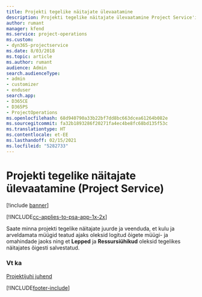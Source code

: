 ```yaml
---
title: Projekti tegelike näitajate ülevaatamine
description: Projekti tegelike näitajate ülevaatamine Project Service'is
author: rumant
manager: kfend
ms.service: project-operations
ms.custom:
- dyn365-projectservice
ms.date: 8/03/2018
ms.topic: article
ms.author: rumant
audience: Admin
search.audienceType:
- admin
- customizer
- enduser
search.app:
- D365CE
- D365PS
- ProjectOperations
ms.openlocfilehash: 68d940790a33b22bf7dd8bc663dcea61264b082e
ms.sourcegitcommit: fa32b1893286f20271fa4ec4be8fc68bd135f53c
ms.translationtype: HT
ms.contentlocale: et-EE
ms.lasthandoff: 02/15/2021
ms.locfileid: "5282733"
---
```

# <a name="review-project-actuals-project-service"></a>Projekti tegelike näitajate ülevaatamine (Project Service)

[!include [banner](../includes/psa-now-project-operations.md)]

[!INCLUDE[cc-applies-to-psa-app-1x-2x](../includes/cc-applies-to-psa-app-1x-2x.md)]

Saate minna projekti tegelike näitajate juurde ja veenduda, et kulu ja arveldamata müügid teatud ajaks oleksid logitud õigete müügi- ja omahindade jaoks ning et **Lepped** ja **Ressursiühikud** oleksid tegelikes näitajates õigesti salvestatud.  
  
### <a name="see-also"></a>Vt ka  
 [Projektijuhi juhend](../psa/project-manager-guide.md)


[!INCLUDE[footer-include](../includes/footer-banner.md)]